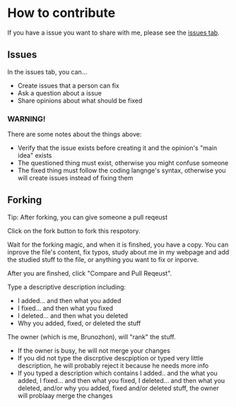 # How to contribute

If you have a issue you want to share with me, please see the [issues tab]([https://github.com/Brunozhon/Brunozhon.github.io/issues](https://github.com/the-bruno-store/the-bruno-store.github.io/issues)).

## Issues

In the issues tab, you can...

- Create issues that a person can fix
- Ask a question about a issue
- Share opinions about what should be fixed

### WARNING!

There are some notes about the things above:

- Verify that the issue exists before creating it and the opinion's "main idea" exists 
- The questioned thing must exist, otherwise you might confuse someone
- The fixed thing must follow the coding langnge's syntax, otherwise you will create issues instead of fixing them

## Forking

Tip: After forking, you can give someone a pull reqeust

Click on the fork button to fork this respotory.

Wait for the forking magic, and when it is finshed, you have a copy. You can  inprove the file's content, fix typos, study about me in my webpage and add the studied stuff to the file, or anything you want to fix or inporve.

After you are finshed, click "Compare and Pull Reqeust".

Type a descriptive description including:

- I added... and then what you added
- I fixed... and then what you fixed
- I deleted... and then what you deleted
- Why you added, fixed, or deleted the stuff

The owner (which is me, Brunozhon), will "rank" the stuff.

- If the owner is busy, he will not merge your changes
- If you did not type the discrptive descpiption or typed very little description, he will probably reject it because he needs more info
- If you typed a description which contains I added.. and the what you added, I fixed... and then what you fixed, I deleted... and then what you deleted, and/or why you added, fixed and/or deleted stuff, the owner will problaay merge the changes
